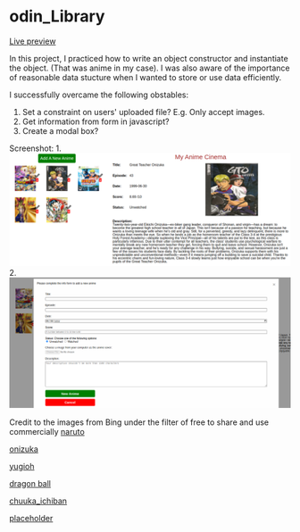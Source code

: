 # odin_Library

[Live preview](https://maxim55069633.github.io/8.odin_Library/)

In this project, I practiced how to write an object constructor and instantiate the object. (That was anime in my case). I was also aware of the importance of reasonable data stucture when I wanted to store or use data efficiently.

I successfully overcame the following obstables:
1. Set a constraint on users' uploaded file? E.g. Only accept images.
2. Get information from form in javascript?
3. Create a modal box?

Screenshot:
1. 
![Sample 1](./images/sample1.png)
2. 
![Sample 2](./images/sample2.png)

Credit to the images from Bing under the filter of free to share and use commercially
[naruto](https://cn.bing.com/images/search?view=detailV2&ccid=zNerWVOz&id=BC56443CC1E1D5DEF44A7465AC52F06BAB640C4D&thid=OIP.zNerWVOzkJt78CSUiEbY3AAAAA&mediaurl=https%3a%2f%2fcdn.wikimg.net%2fen%2fstrategywiki%2fimages%2f1%2f16%2fNaruto_The_Broken_Bond_cover.jpg&exph=520&expw=369&q=naruto&simid=608050095502215888&FORM=IRPRST&ck=7CA5B372464FE992DC1A73D5BD1BD80A&selectedIndex=329&qft=+filterui%3alicense-L2_L3_L4&ajaxhist=0&ajaxserp=0)

[onizuka](https://cn.bing.com/images/search?view=detailV2&ccid=mCV8YlB9&id=067CAD59BA5695BF52C621034FE12BEF84DA81E5&thid=OIP.mCV8YlB9tpeu3Jc4fR5sWQHaKl&mediaurl=https%3a%2f%2fts1.cn.mm.bing.net%2fth%2fid%2fR-C.98257c62507db697aedc97387d1e6c59%3frik%3d5YHahO8r4U8DIQ%26riu%3dhttp%253a%252f%252fhouseofanime.org%252fphpdvdprofiler%252fimages%252f645573322250f.jpg%26ehk%3d9jpt%252bf0yZA1%252fvZ%252bIUqymZVKnrD9uzVpIYlyE4BI2vjs%253d%26risl%3d%26pid%3dImgRaw%26r%3d0&exph=700&expw=490&q=great+teacher+onizuka&simid=608014803758303271&FORM=IRPRST&ck=E2A301EABE5D5A256AE00E3CB3B3FEF3&selectedIndex=7&qft=+filterui%3alicense-L2_L3_L4&ajaxhist=0&ajaxserp=0)

[yugioh](https://cn.bing.com/images/search?view=detailV2&ccid=PDZviDVS&id=37EBD00E8A91A4D156E6DD338C013B5E0A827758&thid=OIP.PDZviDVSQbfmgQLQh7sO_gHaD4&mediaurl=https%3a%2f%2fstatic.miraheze.org%2fbesttvshowswiki%2fthumb%2f7%2f70%2fYu-Gi-Oh_Duel_Monsters.jpg%2f495px-Yu-Gi-Oh_Duel_Monsters.jpg&exph=260&expw=495&q=yugioh&simid=608024493211797768&FORM=IRPRST&ck=EF30267E96ED55B01DC431DF2AEEABFF&selectedIndex=12&qft=+filterui%3alicense-L2_L3_L4&ajaxhist=0&ajaxserp=0)

[dragon ball](https://cn.bing.com/images/search?view=detailV2&ccid=SJVL6TvE&id=D6765F150AF020B7533909C8E20ECA41BA2C622A&thid=OIP.SJVL6TvEAjHeAkSmIwj4wgHaLH&mediaurl=https%3a%2f%2fstatic.miraheze.org%2fgreatestmovieswiki%2fe%2fec%2fBeerus.jpg&exph=1440&expw=960&q=dragon+ball&simid=608027031534917176&FORM=IRPRST&ck=D1558682DE688DD49ADC424B9E18575D&selectedIndex=17&qft=+filterui%3alicense-L2_L3_L4&ajaxhist=0&ajaxserp=0)

[chuuka_ichiban](https://cn.bing.com/images/search?view=detailV2&ccid=tU5SD3H%2f&id=454A2949BC94EC75812EEDCA9250F07398EE5B5E&thid=OIP.tU5SD3H_EJZ6V8kLI_S0yQHaKX&mediaurl=https%3a%2f%2fwww.manhuadaohang.com%2fw%2fimages%2fthumb%2f1%2f17%2f%e4%b8%ad%e5%8d%8e%e5%b0%8f%e5%bd%93%e5%ae%b6%ef%bc%81%e6%9e%81.jpg%2f480px-%e4%b8%ad%e5%8d%8e%e5%b0%8f%e5%bd%93%e5%ae%b6%ef%bc%81%e6%9e%81.jpg&exph=672&expw=480&q=%e4%b8%ad%e5%8d%8e%e5%b0%8f%e5%bd%93%e5%ae%b6&simid=607996408430224453&FORM=IRPRST&ck=3D9884607B104B2E788BFE9A662E4FED&selectedIndex=1&qft=+filterui%3alicense-L2_L3_L4&ajaxhist=0&ajaxserp=0)

[placeholder](https://cn.bing.com/images/search?view=detailV2&ccid=bZFVh9PY&id=97C364FF9EDC83646B6C60425F1C7C088B1B05FA&thid=OIP.bZFVh9PYxKOXQKBIamgr6gAAAA&mediaurl=https%3a%2f%2fcdn.sstatic.net%2fimg%2fad-placeholder.png&exph=250&expw=220&q=placeholder+image&simid=608048622326449361&FORM=IRPRST&ck=0490A7E5127FBACE06905BA5D6CD7442&selectedIndex=16&qft=+filterui%3alicense-L2_L3_L4&ajaxhist=0&ajaxserp=0)